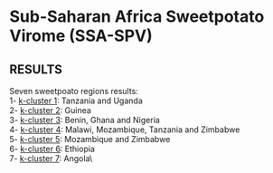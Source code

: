 # Sub-Saharan Africa Sweetpotato Virome (SSA-SPV)
## RESULTS


Seven sweetpoato regions results:\
1- [k-cluster 1](https://github.com/ricardoi/sweetpotato_virome/tree/main/results/k-cluster1): Tanzania and Uganda\
2- [k-cluster 2](https://github.com/ricardoi/sweetpotato_virome/tree/main/results/k-cluster2): Guinea\
3- [k-cluster 3](https://github.com/ricardoi/sweetpotato_virome/tree/main/results/k-cluster3): Benin, Ghana and Nigeria\
4- [k-cluster 4](https://github.com/ricardoi/sweetpotato_virome/tree/main/results/k-cluster4): Malawi, Mozambique, Tanzania and Zimbabwe\
5- [k-cluster 5](https://github.com/ricardoi/sweetpotato_virome/tree/main/results/k-cluster5): Mozambique and Zimbabwe\
6- [k-cluster 6](https://github.com/ricardoi/sweetpotato_virome/tree/main/results/k-cluster6): Ethiopia\
7- [k-cluster 7](https://github.com/ricardoi/sweetpotato_virome/tree/main/results/k-cluster7): Angola\

